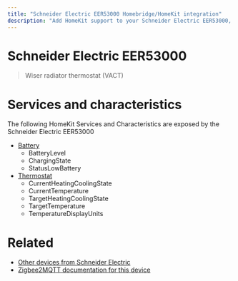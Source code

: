 ```yaml
---
title: "Schneider Electric EER53000 Homebridge/HomeKit integration"
description: "Add HomeKit support to your Schneider Electric EER53000, using Homebridge, Zigbee2MQTT and homebridge-z2m."
---
```

<!---
This file has been GENERATED using src/docgen/docgen.ts
DO NOT EDIT THIS FILE MANUALLY!
-->
# Schneider Electric EER53000
> Wiser radiator thermostat (VACT)


# Services and characteristics
The following HomeKit Services and Characteristics are exposed by
the Schneider Electric EER53000

* [Battery](../../battery.md)
  * BatteryLevel
  * ChargingState
  * StatusLowBattery
* [Thermostat](../../climate.md)
  * CurrentHeatingCoolingState
  * CurrentTemperature
  * TargetHeatingCoolingState
  * TargetTemperature
  * TemperatureDisplayUnits


# Related
* [Other devices from Schneider Electric](../index.md#schneider_electric)
* [Zigbee2MQTT documentation for this device](https://www.zigbee2mqtt.io/devices/EER53000.html)